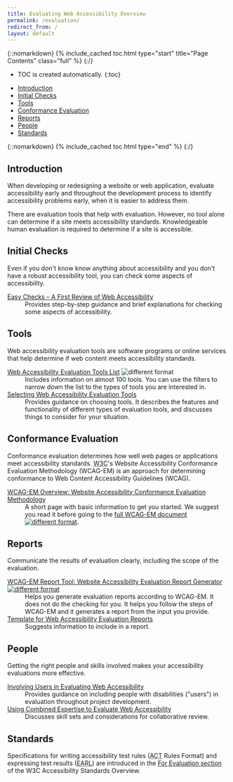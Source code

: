 ```yaml
---
title: Evaluating Web Accessibility Overview
permalink: /evaluation/
redirect_from: /
layout: default
---
```


{::nomarkdown}
{% include_cached toc.html type="start" title="Page Contents" class="full" %}
{:/}

-   TOC is created automatically.
{:toc}
<ul>
<li><a href="#intro">Introduction</a></li>
<li><a href="#initial">Initial Checks</a></li>
<li><a href="#tools">Tools</a></li>
<li><a href="#conformance">Conformance Evaluation</a></li>
<li><a href="#reports">Reports</a></li>
<li><a href="#people">People</a></li>
<li><a href="#standards">Standards</a></li>
</ul>
{::nomarkdown}
{% include_cached toc.html type="end" %}
{:/}

<h2 id="intro">Introduction</h2>
<p>When developing or redesigning a website or web application, evaluate accessibility early and throughout the development process to identify accessibility problems early, when it is easier to address them.</p>
<p>There are evaluation tools that help with evaluation. However, no tool alone can determine if a site meets accessibility standards. Knowledgeable human evaluation is required to determine if a site is accessible.</p>
<h2 id="initial">Initial Checks</h2>
<p>Even if you don't know know anything about accessibility and you don't have a robust accessibility tool, you can check some aspects of accessibility.</p>
<dl>
<dt><a href="https://www.w3.org/WAI/eval/preliminary">Easy Checks – A First Review of Web Accessibility</a></dt>
<dd>Provides step-by-step guidance and brief explanations for checking some aspects of  accessibility.</dd>
</dl>
<h2 id="tools">Tools</h2>
<p>Web accessibility evaluation tools are software programs or online services that help determine if web content meets accessibility standards.</p>
<dl>
<dt><a href="https://www.w3.org/WAI/ER/tools/">Web Accessibility Evaluation Tools List</a> <img src="https://www.w3.org/Icons/tr.png" alt="different format" /></dt>
<dd> Includes information on almost 100 tools. You can use the filters to narrow down the list to the types of tools you are interested in.</dd>
<dt><a href="https://www.w3.org/WAI/eval/selectingtools.html">Selecting Web Accessibility Evaluation Tools</a></dt>
<dd> Provides guidance on choosing   tools. It describes the features and functionality of different types of evaluation tools, and discusses things to consider for your situation.</dd>
</dl>
<h2 id="conformance">Conformance Evaluation</h2>
<p>Conformance evaluation determines how well web pages or applications meet accessibility standards. <acronym title="World Wide Web Consortium">W3C</acronym>'s Website Accessibility Conformance Evaluation Methodology (WCAG-EM) is an approach for determining conformance to Web Content Accessibility Guidelines (WCAG).</p>
<dl>
<dt><a href="https://www.w3.org/WAI/eval/conformance.html">WCAG-EM Overview: Website Accessibility Conformance Evaluation Methodology</a></dt>
<dd>A short page with basic information to get you started. We suggest you read it before going to the <a href="https://www.w3.org/TR/WCAG-EM/">full WCAG-EM document <img src="https://www.w3.org/Icons/tr.png" alt="different format" /></a>.</dd>
</dl>
<h2 id="reports">Reports</h2>
<p>Communicate the results of evaluation clearly, including the scope of the evaluation. </p>
<dl>
<dt><a href="https://www.w3.org/WAI/eval/report-tool/#/">WCAG-EM Report Tool: Website Accessibility Evaluation Report Generator <img src="https://www.w3.org/Icons/tr.png" alt="different format" /></a></dt>
<dd> Helps you generate evaluation reports according to WCAG-EM. It does not do the checking for you. It helps you follow the steps of WCAG-EM and it generates a report from the input  you provide.</dd>
<dt><a href="https://www.w3.org/WAI/eval/template">Template for Web Accessibility Evaluation Reports</a></dt>
<dd>Suggests information to include in a report.</dd>
</dl>
<h2 id="people">People</h2>
<p>Getting the right people and skills involved makes your accessibility evaluations more effective.</p>
<dl>
<dt><a href="https://www.w3.org/WAI/eval/users">Involving Users in Evaluating Web Accessibility</a></dt>
<dd>Provides guidance on including people with disabilities (&quot;users&quot;) in evaluation throughout project development.</dd>
<dt><a href="https://www.w3.org/WAI/eval/reviewteams">Using Combined Expertise to Evaluate Web Accessibility</a></dt>
<dd>Discusses skill sets and considerations for collaborative review.</dd>
</dl>
<h2 id="standards">Standards</h2>
<p>Specifications for writing accessibility test rules (<abbr title="Accessibility Conformance Testing">ACT</abbr> Rules Format) and expressing test results (<abbr title="Evaluation and Report Language">EARL</abbr>) are introduced in the <a href="https://w3c.github.io/wai-std-gl-overview/standards-guidelines/#eval">For Evaluation section</a> of the W3C Accessibility Standards Overview.</p>
